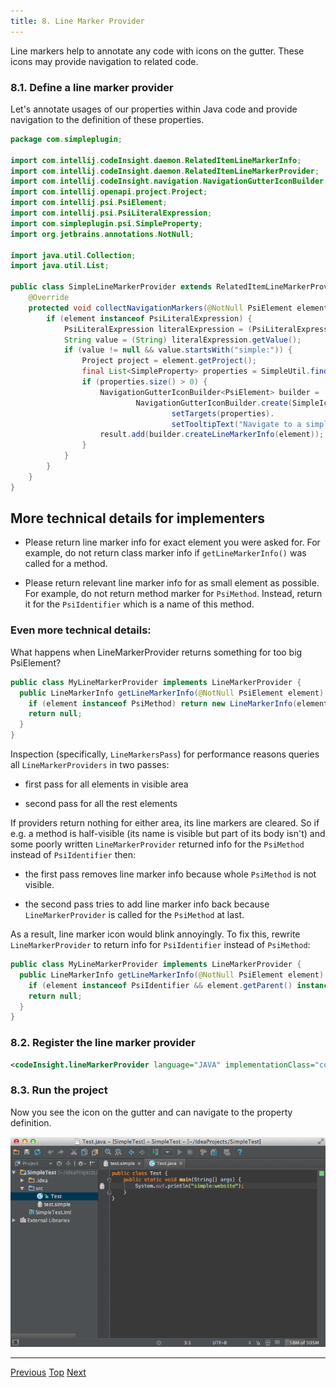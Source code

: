 ```yaml
---
title: 8. Line Marker Provider
---
```


Line markers help to annotate any code with icons on the gutter.
These icons may provide navigation to related code.

### 8.1. Define a line marker provider

Let's annotate usages of our properties within Java code and provide navigation to the definition of these properties.

```java
package com.simpleplugin;

import com.intellij.codeInsight.daemon.RelatedItemLineMarkerInfo;
import com.intellij.codeInsight.daemon.RelatedItemLineMarkerProvider;
import com.intellij.codeInsight.navigation.NavigationGutterIconBuilder;
import com.intellij.openapi.project.Project;
import com.intellij.psi.PsiElement;
import com.intellij.psi.PsiLiteralExpression;
import com.simpleplugin.psi.SimpleProperty;
import org.jetbrains.annotations.NotNull;

import java.util.Collection;
import java.util.List;

public class SimpleLineMarkerProvider extends RelatedItemLineMarkerProvider {
    @Override
    protected void collectNavigationMarkers(@NotNull PsiElement element, Collection<? super RelatedItemLineMarkerInfo> result) {
        if (element instanceof PsiLiteralExpression) {
            PsiLiteralExpression literalExpression = (PsiLiteralExpression) element;
            String value = (String) literalExpression.getValue();
            if (value != null && value.startsWith("simple:")) {
                Project project = element.getProject();
                final List<SimpleProperty> properties = SimpleUtil.findProperties(project, value.substring(7));
                if (properties.size() > 0) {
                    NavigationGutterIconBuilder<PsiElement> builder =
                            NavigationGutterIconBuilder.create(SimpleIcons.FILE).
                                    setTargets(properties).
                                    setTooltipText("Navigate to a simple property");
                    result.add(builder.createLineMarkerInfo(element));
                }
            }
        }
    }
}
```


## More technical details for implementers

*  Please return line marker info for exact element you were asked for.
    For example, do not return class marker info if `getLineMarkerInfo()` was called for a method.

*  Please return relevant line marker info for as small element as possible.
     For example, do not return method marker for `PsiMethod`. Instead, return it for the `PsiIdentifier` which is a name of this method.

### Even more technical details:

What happens when LineMarkerProvider returns something for too big PsiElement?

```java
public class MyLineMarkerProvider implements LineMarkerProvider {
  public LineMarkerInfo getLineMarkerInfo(@NotNull PsiElement element) {
    if (element instanceof PsiMethod) return new LineMarkerInfo(element, ...);
    return null;
  }
}
```

Inspection (specifically, `LineMarkersPass`) for performance reasons queries all `LineMarkerProviders` in two passes:

  *  first pass for all elements in visible area

  *  second pass for all the rest elements

If providers return nothing for either area, its line markers are cleared.
So if e.g. a method is half-visible (its name is visible but part of its body isn't) and
some poorly written `LineMarkerProvider` returned info for the `PsiMethod` instead of `PsiIdentifier` then:

  *  the first pass removes line marker info because whole `PsiMethod` is not visible.

  *  the second pass tries to add line marker info back because `LineMarkerProvider` is called for the `PsiMethod` at last.

As a result, line marker icon would blink annoyingly.
To fix this, rewrite `LineMarkerProvider` to return info for `PsiIdentifier` instead of `PsiMethod`:

```java
public class MyLineMarkerProvider implements LineMarkerProvider {
  public LineMarkerInfo getLineMarkerInfo(@NotNull PsiElement element) {
    if (element instanceof PsiIdentifier && element.getParent() instanceof PsiMethod) return new LineMarkerInfo(element, ...);
    return null;
  }
}
```

### 8.2. Register the line marker provider

```xml
<codeInsight.lineMarkerProvider language="JAVA" implementationClass="com.simpleplugin.SimpleLineMarkerProvider"/>
```

### 8.3. Run the project

Now you see the icon on the gutter and can navigate to the property definition.

![Line Marker](img/line_marker.png)

--------------

[Previous](annotator.md)
[Top](/tutorials/custom_language_support_tutorial.md)
[Next](completion_contributor.md)
